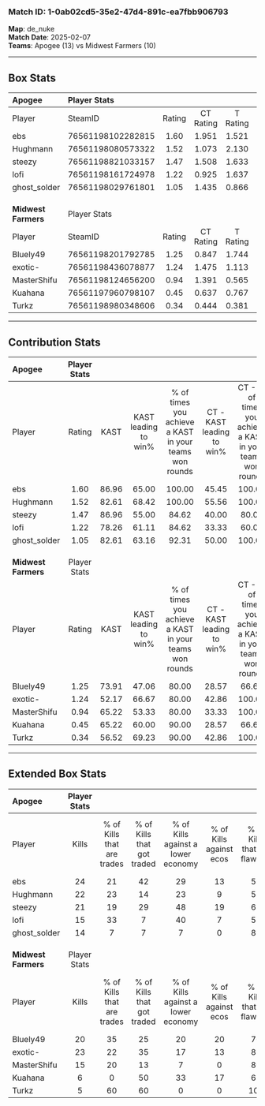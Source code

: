 ### Match ID: 1-0ab02cd5-35e2-47d4-891c-ea7fbb906793  
**Map**: de_nuke  
**Match Date**: 2025-02-07  
**Teams**: Apogee (13) vs Midwest Farmers (10)  

---  

## Box Stats  

| **Apogee**          | Player Stats      |        |           |          |       |       |       |         |        |      |     |
| :- | :- | :-: | :-: | :-: | :-: | :-: | :-: | :-: | :-: | :-: | :-: |
| Player              | SteamID           | Rating | CT Rating | T Rating | KAST  |  ADR  | Kills | Assists | Deaths | K/D  | HS% |
| ebs                 | 76561198102282815 |  1.60  |   1.951   |  1.521   | 86.96 | 91.4  |  24   |    2    |   13   | 1.85 | 45  |
| Hughmann            | 76561198080573322 |  1.52  |   1.073   |  2.130   | 82.61 | 80.1  |  22   |    2    |   10   | 2.20 | 54  |
| steezy              | 76561198821033157 |  1.47  |   1.508   |  1.633   | 86.96 | 115.5 |  21   |    8    |   18   | 1.17 | 52  |
| lofi                | 76561198161724978 |  1.22  |   0.925   |  1.637   | 78.26 | 85.7  |  15   |   16    |   14   | 1.07 | 73  |
| ghost_solder        | 76561198029761801 |  1.05  |   1.435   |  0.866   | 82.61 | 52.5  |  14   |    3    |   14   | 1.00 | 21  |
|                     |                   |        |           |          |       |       |       |         |        |      |     |
|                     |                   |        |           |          |       |       |       |         |        |      |     |
|                     |                   |        |           |          |       |       |       |         |        |      |     |
| **Midwest Farmers** | Player Stats      |        |           |          |       |       |       |         |        |      |     |
| Player              | SteamID           | Rating | CT Rating | T Rating | KAST  |  ADR  | Kills | Assists | Deaths | K/D  | HS% |
| Bluely49            | 76561198201792785 |  1.25  |   0.847   |  1.744   | 73.91 | 100.0 |  20   |    3    |   19   | 1.05 | 25  |
| exotic-             | 76561198436078877 |  1.24  |   1.475   |  1.113   | 52.17 | 102.7 |  23   |    5    |   18   | 1.28 | 52  |
| MasterShifu         | 76561198124656200 |  0.94  |   1.391   |  0.565   | 65.22 | 66.2  |  15   |    4    |   17   | 0.88 | 40  |
| Kuahana             | 76561197960798107 |  0.45  |   0.637   |  0.767   | 65.22 | 47.2  |   6   |    5    |   21   | 0.29 | 33  |
| Turkz               | 76561198980348606 |  0.34  |   0.444   |  0.381   | 56.52 | 42.4  |   5   |    7    |   21   | 0.24 | 60  |
---  

## Contribution Stats  

| **Apogee**          | Player Stats |       |                      |                                                        |                           |                                                             |                          |                                                            |
| :- | :-: | :-: | :-: | :-: | :-: | :-: | :-: | :-: |
| Player              |    Rating    | KAST  | KAST leading to win% | % of times you achieve a KAST in your teams won rounds | CT - KAST leading to win% | CT - % of times you achieve a KAST in your teams won rounds | T - KAST leading to win% | T - % of times you achieve a KAST in your teams won rounds |
| ebs                 |     1.60     | 86.96 |        65.00         |                         100.00                         |           45.45           |                           100.00                            |          88.89           |                           100.00                           |
| Hughmann            |     1.52     | 82.61 |        68.42         |                         100.00                         |           55.56           |                           100.00                            |          80.00           |                           100.00                           |
| steezy              |     1.47     | 86.96 |        55.00         |                         84.62                          |           40.00           |                            80.00                            |          70.00           |                           87.50                            |
| lofi                |     1.22     | 78.26 |        61.11         |                         84.62                          |           33.33           |                            60.00                            |          88.89           |                           100.00                           |
| ghost_solder        |     1.05     | 82.61 |        63.16         |                         92.31                          |           50.00           |                           100.00                            |          77.78           |                           87.50                            |
|                     |              |       |                      |                                                        |                           |                                                             |                          |                                                            |
|                     |              |       |                      |                                                        |                           |                                                             |                          |                                                            |
|                     |              |       |                      |                                                        |                           |                                                             |                          |                                                            |
| **Midwest Farmers** | Player Stats |       |                      |                                                        |                           |                                                             |                          |                                                            |
| Player              |    Rating    | KAST  | KAST leading to win% | % of times you achieve a KAST in your teams won rounds | CT - KAST leading to win% | CT - % of times you achieve a KAST in your teams won rounds | T - KAST leading to win% | T - % of times you achieve a KAST in your teams won rounds |
| Bluely49            |     1.25     | 73.91 |        47.06         |                         80.00                          |           28.57           |                            66.67                            |          60.00           |                           85.71                            |
| exotic-             |     1.24     | 52.17 |        66.67         |                         80.00                          |           42.86           |                           100.00                            |          100.00          |                           71.43                            |
| MasterShifu         |     0.94     | 65.22 |        53.33         |                         80.00                          |           33.33           |                           100.00                            |          83.33           |                           71.43                            |
| Kuahana             |     0.45     | 65.22 |        60.00         |                         90.00                          |           28.57           |                            66.67                            |          87.50           |                           100.00                           |
| Turkz               |     0.34     | 56.52 |        69.23         |                         90.00                          |           42.86           |                           100.00                            |          100.00          |                           85.71                            |
---  

## Extended Box Stats  

| **Apogee**          | Player Stats |                            |                            |                                    |                         |                              |                                 |        |                             |                                     |                          |                               |                            |
| :- | :-: | :-: | :-: | :-: | :-: | :-: | :-: | :-: | :-: | :-: | :-: | :-: | :-: |
| Player              |    Kills     | % of Kills that are trades | % of Kills that got traded | % of Kills against a lower economy | % of Kills against ecos | % of Kills that are flawless | % of Kills that are close duels | Deaths | % of Deaths that get traded | % of Deaths against a lower economy | % of Deaths against ecos | % of Deaths that are flawless | % of Deaths that are close |
| ebs                 |      24      |             21             |             42             |                 29                 |           13            |              58              |               17                |   13   |             54              |                  0                  |            0             |              85               |             0              |
| Hughmann            |      22      |             23             |             14             |                 23                 |            9            |              55              |                9                |   10   |             20              |                  0                  |            0             |              100              |             0              |
| steezy              |      21      |             19             |             29             |                 48                 |           19            |              67              |                0                |   18   |             22              |                 17                  |            6             |              67               |             11             |
| lofi                |      15      |             33             |             7              |                 40                 |            7            |              53              |                0                |   14   |             21              |                  7                  |            0             |              71               |             0              |
| ghost_solder        |      14      |             7              |             7              |                 7                  |            0            |              86              |                7                |   14   |             36              |                  7                  |            0             |              100              |             0              |
|                     |              |                            |                            |                                    |                         |                              |                                 |        |                             |                                     |                          |                               |                            |
|                     |              |                            |                            |                                    |                         |                              |                                 |        |                             |                                     |                          |                               |                            |
|                     |              |                            |                            |                                    |                         |                              |                                 |        |                             |                                     |                          |                               |                            |
| **Midwest Farmers** | Player Stats |                            |                            |                                    |                         |                              |                                 |        |                             |                                     |                          |                               |                            |
| Player              |    Kills     | % of Kills that are trades | % of Kills that got traded | % of Kills against a lower economy | % of Kills against ecos | % of Kills that are flawless | % of Kills that are close duels | Deaths | % of Deaths that get traded | % of Deaths against a lower economy | % of Deaths against ecos | % of Deaths that are flawless | % of Deaths that are close |
| Bluely49            |      20      |             35             |             25             |                 20                 |           20            |              70              |                0                |   19   |             16              |                 11                  |            5             |              63               |             16             |
| exotic-             |      23      |             22             |             35             |                 17                 |           13            |              87              |                4                |   18   |             11              |                  6                  |            0             |              61               |             6              |
| MasterShifu         |      15      |             20             |             13             |                 7                  |            0            |              80              |                7                |   17   |             12              |                 18                  |            6             |              82               |             6              |
| Kuahana             |      6       |             0              |             50             |                 33                 |           17            |              67              |                0                |   21   |             52              |                 10                  |            5             |              62               |             5              |
| Turkz               |      5       |             60             |             60             |                 0                  |            0            |             100              |                0                |   21   |             14              |                  5                  |            0             |              52               |             5              |
